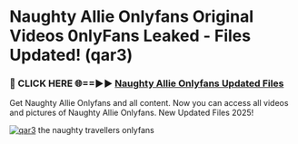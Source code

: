 # Naughty Allie Onlyfans Original Videos 0nlyFans Leaked - Files Updated! (qar3)

<h3>🔴 CLICK HERE 🌐==►► <a href="https://tinyurl.com/3hn5wdd3" rel="nofollow">Naughty Allie Onlyfans Updated Files</a></h3>

Get Naughty Allie Onlyfans and all content. Now you can access all videos and pictures of Naughty Allie Onlyfans. New Updated Files 2025!

[![qar3](https://i.imgur.com/4HnBqBT.gif)](https://tinyurl.com/3hn5wdd3)
the naughty travellers onlyfans